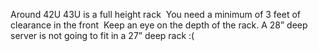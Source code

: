 
Around 42U 43U is a full height rack 
You need a minimum of 3 feet of clearance in the front 
Keep an eye on the depth of the rack. A 28” deep server is not going to fit in a 27” deep rack :(
